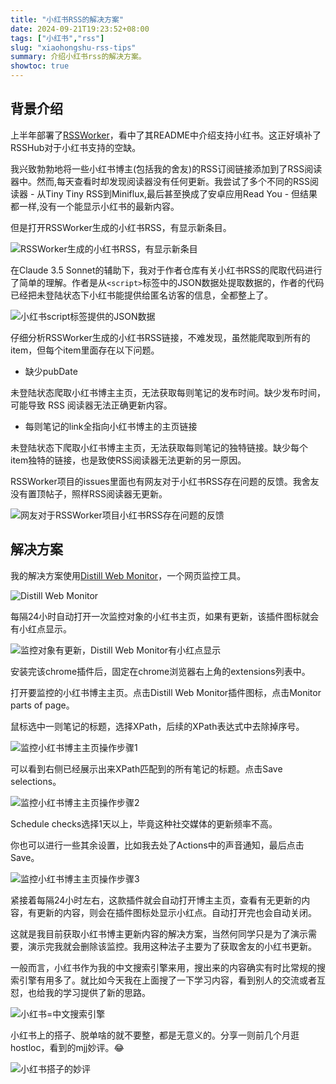 ```yaml
---
title: "小红书RSS的解决方案"
date: 2024-09-21T19:23:52+08:00
tags: ["小红书","rss"]
slug: "xiaohongshu-rss-tips"
summary: 介绍小红书rss的解决方案。
showtoc: true
---
```


## 背景介绍

上半年部署了[RSSWorker](https://github.com/yllhwa/RSSWorker)，看中了其README中介绍支持小红书。这正好填补了RSSHub对于小红书支持的空缺。

我兴致勃勃地将一些小红书博主(包括我的舍友)的RSS订阅链接添加到了RSS阅读器中。然而,每天查看时却发现阅读器没有任何更新。我尝试了多个不同的RSS阅读器 - 从Tiny Tiny RSS到Miniflux,最后甚至换成了安卓应用Read You - 但结果都一样,没有一个能显示小红书的最新内容。

但是打开RSSWorker生成的小红书RSS，有显示新条目。

![RSSWorker生成的小红书RSS，有显示新条目](https://cdn.sa.net/2024/09/21/2KbnwZYH3jMquoU.webp)

在Claude 3.5 Sonnet的辅助下，我对于作者仓库有关小红书RSS的爬取代码进行了简单的理解。作者是从`<script>`标签中的JSON数据处提取数据的，作者的代码已经把未登陆状态下小红书能提供给匿名访客的信息，全都整上了。

![小红书script标签提供的JSON数据](https://cdn.sa.net/2024/09/21/txNJXeMisSn8vCV.webp)

仔细分析RSSWorker生成的小红书RSS链接，不难发现，虽然能爬取到所有的item，但每个item里面存在以下问题。

- 缺少pubDate

未登陆状态爬取小红书博主主页，无法获取每则笔记的发布时间。缺少发布时间，可能导致 RSS 阅读器无法正确更新内容。

- 每则笔记的link全指向小红书博主的主页链接

未登陆状态下爬取小红书博主主页，无法获取每则笔记的独特链接。缺少每个item独特的链接，也是致使RSS阅读器无法更新的另一原因。

RSSWorker项目的issues里面也有网友对于小红书RSS存在问题的反馈。我舍友没有置顶帖子，照样RSS阅读器无更新。

![网友对于RSSWorker项目小红书RSS存在问题的反馈](https://cdn.sa.net/2024/09/21/IpdvVWY7Lh4wS2G.webp)

## 解决方案

我的解决方案使用[Distill Web Monitor](https://chromewebstore.google.com/detail/distill-web-monitor/inlikjemeeknofckkjolnjbpehgadgge)，一个网页监控工具。

![Distill Web Monitor](https://cdn.sa.net/2024/09/21/CfxoSRnMHGyUVqp.webp)

每隔24小时自动打开一次监控对象的小红书主页，如果有更新，该插件图标就会有小红点显示。

![监控对象有更新，Distill Web Monitor有小红点显示](https://cdn.sa.net/2024/09/21/sxjbolrK7NQP2dT.webp)

安装完该chrome插件后，固定在chrome浏览器右上角的extensions列表中。

打开要监控的小红书博主主页。点击Distill Web Monitor插件图标，点击Monitor parts of page。

鼠标选中一则笔记的标题，选择XPath，后续的XPath表达式中去除掉序号。

![监控小红书博主主页操作步骤1](https://cdn.sa.net/2024/09/21/mh2Ry3PXvAzECJL.webp)

可以看到右侧已经展示出来XPath匹配到的所有笔记的标题。点击Save selections。

![监控小红书博主主页操作步骤2](https://cdn.sa.net/2024/09/21/fdhMCNz5E1YUGKc.webp)

Schedule checks选择1天以上，毕竟这种社交媒体的更新频率不高。

你也可以进行一些其余设置，比如我去处了Actions中的声音通知，最后点击Save。

![监控小红书博主主页操作步骤3](https://cdn.sa.net/2024/09/21/UeQX3guT42lMpRJ.webp)

紧接着每隔24小时左右，这款插件就会自动打开博主主页，查看有无更新的内容，有更新的内容，则会在插件图标处显示小红点。自动打开完也会自动关闭。

这就是我目前获取小红书博主更新内容的解决方案，当然何同学只是为了演示需要，演示完我就会删除该监控。我用这种法子主要为了获取舍友的小红书更新。

一般而言，小红书作为我的中文搜索引擎来用，搜出来的内容确实有时比常规的搜索引擎有用多了。就比如今天我在上面搜了一下学习内容，看到别人的交流或者互怼，也给我的学习提供了新的思路。

![小红书=中文搜索引擎](https://cdn.sa.net/2024/09/21/6Crg5zAYBkWayiu.webp)

小红书上的搭子、脱单啥的就不要整，都是无意义的。分享一则前几个月逛hostloc，看到的mjj妙评。😂

![小红书搭子的妙评](https://cdn.sa.net/2024/09/21/RNvMtzHTDCwy5I1.webp)

